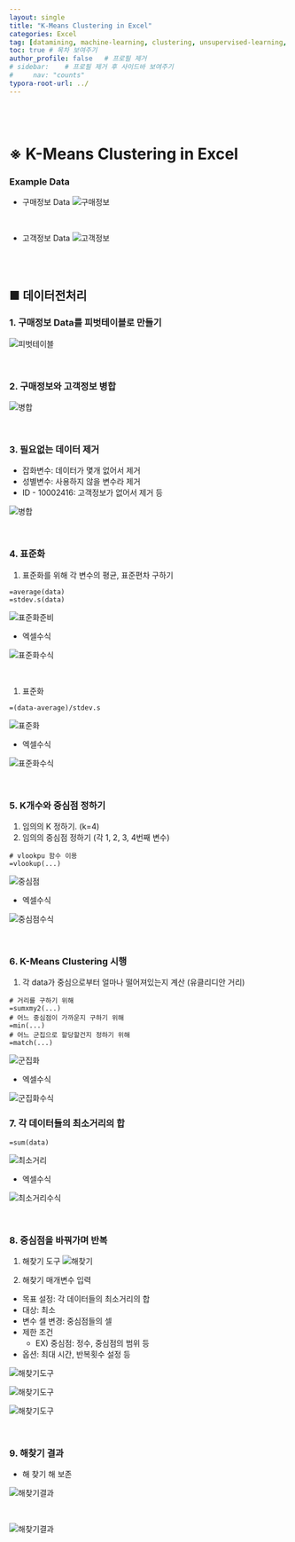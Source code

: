 ```yaml
---
layout: single
title: "K-Means Clustering in Excel"
categories: Excel
tag: [datamining, machine-learning, clustering, unsupervised-learning, excel, k-means-clustering]
toc: true # 목차 보여주기
author_profile: false   # 프로필 제거
# sidebar:    # 프로필 제거 후 사이드바 보여주기
#     nav: "counts"
typora-root-url: ../
---
```

<br><br>

# ※ K-Means Clustering in Excel

### Example Data
- 구매정보 Data
![구매정보]({{site.url}}/images/excel/2024-03-25-excel-clustering/0_구매정보.JPG)

<br>

- 고객정보 Data
![고객정보]({{site.url}}/images/excel/2024-03-25-excel-clustering/0_고객정보.JPG)

<br>
<br>

## ■ 데이터전처리

### 1. 구매정보 Data를 피벗테이블로 만들기

![피벗테이블]({{site.url}}/images/excel/2024-03-25-excel-clustering/1_구매정보_피벗처리_1.JPG)

<br>

### 2. 구매정보와 고객정보 병합

![병합]({{site.url}}/images/excel/2024-03-25-excel-clustering/2_데이터전처리_1.JPG)

<br>

### 3. 필요없는 데이터 제거
- 잡화변수: 데이터가 몇개 없어서 제거
- 성별변수: 사용하지 않을 변수라 제거
- ID - 10002416: 고객정보가 없어서 제거 등

![병합]({{site.url}}/images/excel/2024-03-25-excel-clustering/3_데이터전처리_1.JPG)

<br>

### 4. 표준화
1. 표준화를 위해 각 변수의 평균, 표준편차 구하기

```excel
=average(data)
=stdev.s(data)
```

![표준화준비]({{site.url}}/images/excel/2024-03-25-excel-clustering/4_표준화준비.jpg)

- 엑셀수식

![표준화수식]({{site.url}}/images/excel/2024-03-25-excel-clustering/4_표준화준비_수식.jpg)

<br>

1. 표준화

```excel
=(data-average)/stdev.s
```

![표준화]({{site.url}}/images/excel/2024-03-25-excel-clustering/5_표준화.jpg)

- 엑셀수식

![표준화수식]({{site.url}}/images/excel/2024-03-25-excel-clustering/5_표준화_수식.jpg)

<br>

### 5. K개수와 중심점 정하기
1. 임의의 K 정하기. (k=4)
2. 임의의 중심점 정하기 (각 1, 2, 3, 4번째 변수)

```excel
# vlookpu 함수 이용
=vlookup(...)
```

![중심점]({{site.url}}/images/excel/2024-03-25-excel-clustering/6_중심점정하기.jpg)

- 엑셀수식

![중심점수식]({{site.url}}/images/excel/2024-03-25-excel-clustering/6_중심점정하기_수식.jpg)

<br>

### 6. K-Means Clustering 시행
1. 각 data가 중심으로부터 얼마나 떨어져있는지 계산 (유클리디안 거리)

```excel
# 거리를 구하기 위해
=sumxmy2(...)
# 어느 중심점이 가까운지 구하기 위해
=min(...)
# 어느 군집으로 할당할건지 정하기 위해
=match(...)
```

![군집화]({{site.url}}/images/excel/2024-03-25-excel-clustering/7_군집화.jpg)

- 엑셀수식

![군집화수식]({{site.url}}/images/excel/2024-03-25-excel-clustering/7_군집화_수식.jpg)

### 7. 각 데이터들의 최소거리의 합

```excel
=sum(data)
```

![최소거리]({{site.url}}/images/excel/2024-03-25-excel-clustering/8_최소거리.jpg)

- 엑셀수식

![최소거리수식]({{site.url}}/images/excel/2024-03-25-excel-clustering/8_최소거리_수식.jpg)

<br>

### 8. 중심점을 바꿔가며 반복

1. 해찾기 도구
![해찾기]({{site.url}}/images/excel/2024-03-25-excel-clustering/9_해찾기_1.JPG)

2. 해찾기 매개변수 입력
- 목표 설정: 각 데이터들의 최소거리의 합
- 대상: 최소
- 변수 셀 변경: 중심점들의 셀
- 제한 조건
  - EX) 중심점: 정수, 중심점의 범위 등
- 옵션: 최대 시간, 반복횟수 설정 등

![해찾기도구]({{site.url}}/images/excel/2024-03-25-excel-clustering/10_해찾기도구.JPG)

![해찾기도구]({{site.url}}/images/excel/2024-03-25-excel-clustering/10_해찾기도구_1.JPG)

![해찾기도구]({{site.url}}/images/excel/2024-03-25-excel-clustering/10_해찾기도구_2.JPG)

<br>

### 9. 해찾기 결과
- 해 찾기 해 보존

![해찾기결과]({{site.url}}/images/excel/2024-03-25-excel-clustering/10_해찾기도구_결과.JPG)

<br>

![해찾기결과]({{site.url}}/images/excel/2024-03-25-excel-clustering/10_해찾기도구_결과_1.jpg)
